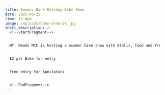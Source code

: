 ```yaml
---
title: Summer Bank Holiday Bike Show
date: 2025-08-25
time: 12-4pm
image: /uploads/boke-show-24.jpg
short_description: >-
  <!--StartFragment-->


  MT. Heads MCC is hosting a summer bike show with Stalls, food and Trophies with all proceeds going to charity


  £2 per Bike for entry


  Free entry for Spectators


  <!--EndFragment-->
---
```

